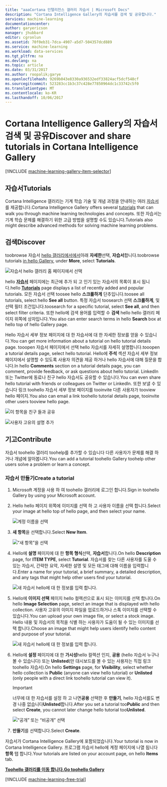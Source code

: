 ```yaml
---
title: "aaaCortana 인텔리전스 갤러리 자습서 | Microsoft Docs"
description: "Cortana Intelligence Gallery의 자습서를 검색 및 공유합니다."
services: machine-learning
documentationcenter: 
author: garyericson
manager: jhubbard
editor: cgronlun
ms.assetid: 70f0eb31-7dca-4907-a5d7-504357dcd889
ms.service: machine-learning
ms.workload: data-services
ms.tgt_pltfrm: na
ms.devlang: na
ms.topic: article
ms.date: 03/31/2017
ms.author: roopalik;garye
ms.openlocfilehash: 9269b043e8330a936532edf33824acf5dcf548cf
ms.sourcegitcommit: 523283cc1b3c37c428e77850964dc1c33742c5f0
ms.translationtype: MT
ms.contentlocale: ko-KR
ms.lasthandoff: 10/06/2017
---
```

# <a name="discover-and-share-tutorials-in-cortana-intelligence-gallery"></a><span data-ttu-id="e9fab-103">Cortana Intelligence Gallery의 자습서 검색 및 공유</span><span class="sxs-lookup"><span data-stu-id="e9fab-103">Discover and share tutorials in Cortana Intelligence Gallery</span></span>
[!INCLUDE [machine-learning-gallery-item-selector](../../includes/machine-learning-gallery-item-selector.md)]

## <a name="tutorials"></a><span data-ttu-id="e9fab-104">자습서</span><span class="sxs-lookup"><span data-stu-id="e9fab-104">Tutorials</span></span>
<span data-ttu-id="e9fab-105">Cortana Intelligence 갤러리는 기계 학습 기술 및 개념 과정을 안내하는 여러 [자습서](https://gallery.cortanaintelligence.com/tutorials)를 제공합니다.</span><span class="sxs-lookup"><span data-stu-id="e9fab-105">Cortana Intelligence Gallery offers several [tutorials](https://gallery.cortanaintelligence.com/tutorials) that can walk you through machine learning technologies and concepts.</span></span> <span data-ttu-id="e9fab-106">또한 자습서는 기계 학습 문제를 해결하기 위한 고급 방법을 설명할 수도 있습니다.</span><span class="sxs-lookup"><span data-stu-id="e9fab-106">Tutorials also might describe advanced methods for solving machine learning problems.</span></span>

## <a name="discover"></a><span data-ttu-id="e9fab-107">검색</span><span class="sxs-lookup"><span data-stu-id="e9fab-107">Discover</span></span>
<span data-ttu-id="e9fab-108">toobrowse 자습서 [hello 갤러리에서에서](http://gallery.cortanaintelligence.com)아래 **자세한**선택, **자습서**합니다.</span><span class="sxs-lookup"><span data-stu-id="e9fab-108">toobrowse tutorials [in hello Gallery](http://gallery.cortanaintelligence.com), under **More**, select **Tutorials**.</span></span>

![자습서 hello 갤러리 홈 페이지에서 선택](media/machine-learning-gallery-tutorials/select-tutorials-in-gallery.png)

<span data-ttu-id="e9fab-110">hello  **[자습서](https://gallery.cortanaintelligence.com/tutorials)**  페이지에는 최근에 추가 되 고 인기 있는 자습서의 목록이 표시 됩니다.</span><span class="sxs-lookup"><span data-stu-id="e9fab-110">hello **[Tutorials](https://gallery.cortanaintelligence.com/tutorials)** page displays a list of recently added and popular tutorials.</span></span> <span data-ttu-id="e9fab-111">모든 자습서 선택 toosee hello **스크롤하게** 단추입니다.</span><span class="sxs-lookup"><span data-stu-id="e9fab-111">toosee all tutorials, select hello **See all** button.</span></span> <span data-ttu-id="e9fab-112">특정 자습서 toosearch 선택 **스크롤하게**, 및 선택 필터 조건입니다.</span><span class="sxs-lookup"><span data-stu-id="e9fab-112">toosearch for a specific tutorial, select **See all**, and then select filter criteria.</span></span> <span data-ttu-id="e9fab-113">또한 hello에 검색 용어를 입력할 수 **검색** hello hello 갤러리 페이지 위쪽에 상자입니다.</span><span class="sxs-lookup"><span data-stu-id="e9fab-113">You also can enter search terms in hello **Search** box at hello top of hello Gallery page.</span></span>

<span data-ttu-id="e9fab-114">Hello 자습서 세부 정보 페이지에 대 한 자습서에 대 한 자세한 정보를 얻을 수 있습니다.</span><span class="sxs-lookup"><span data-stu-id="e9fab-114">You can get more information about a tutorial on hello tutorial details page.</span></span> <span data-ttu-id="e9fab-115">tooopen 자습서 페이지에서 선택 hello 자습서를 자세히 설명합니다.</span><span class="sxs-lookup"><span data-stu-id="e9fab-115">tooopen a tutorial details page, select hello tutorial.</span></span> <span data-ttu-id="e9fab-116">Hello에 **주석** 섹션 자습서 세부 정보 페이지에서 설명할 수 있도록 사용자 의견을 제공 하거나 hello 자습서에 대해 질문을 합니다.</span><span class="sxs-lookup"><span data-stu-id="e9fab-116">In hello **Comments** section on a tutorial details page, you can comment, provide feedback, or ask questions about hello tutorial.</span></span> <span data-ttu-id="e9fab-117">LinkedIn 또는 Twitter에 동료나 친구 hello 자습서도 공유할 수 있습니다.</span><span class="sxs-lookup"><span data-stu-id="e9fab-117">You can even share hello tutorial with friends or colleagues on Twitter or LinkedIn.</span></span> <span data-ttu-id="e9fab-118">또한 보낼 수 있습니다 링크 toohello 자습서 세부 정보 페이지를 tooinvite 다른 사용자가 tooview hello 페이지.</span><span class="sxs-lookup"><span data-stu-id="e9fab-118">You also can email a link toohello tutorial details page, tooinvite other users tooview hello page.</span></span>

![이 항목을 친구 들과 공유](media/machine-learning-gallery-how-to-use-contribute-publish/share-links.png)

![사용자 고유의 설명 추가](media/machine-learning-gallery-how-to-use-contribute-publish/comments.png)

## <a name="contribute"></a><span data-ttu-id="e9fab-121">기고</span><span class="sxs-lookup"><span data-stu-id="e9fab-121">Contribute</span></span>
<span data-ttu-id="e9fab-122">자습서 toohello 갤러리 toohelp를 추가할 수 있습니다 다른 사용자가 문제를 해결 하거나 개념에 알아봅니다.</span><span class="sxs-lookup"><span data-stu-id="e9fab-122">You can add a tutorial toohello Gallery toohelp other users solve a problem or learn a concept.</span></span>

### <a name="create-a-tutorial"></a><span data-ttu-id="e9fab-123">자습서 만들기</span><span class="sxs-lookup"><span data-stu-id="e9fab-123">Create a tutorial</span></span>

1. <span data-ttu-id="e9fab-124">Microsoft 계정을 사용 하 여 toohello 갤러리에 로그인 합니다.</span><span class="sxs-lookup"><span data-stu-id="e9fab-124">Sign in toohello Gallery by using your Microsoft account.</span></span>

2. <span data-ttu-id="e9fab-125">Hello hello 페이지 위쪽에 이미지를 선택 하 고 사용자 이름을 선택 합니다.</span><span class="sxs-lookup"><span data-stu-id="e9fab-125">Select your image at hello top of hello page, and then select your name.</span></span>
  
    ![계정 이름을 선택](media/machine-learning-gallery-tutorials/click-account-name.png)

3. <span data-ttu-id="e9fab-127">**새 항목**을 선택합니다.</span><span class="sxs-lookup"><span data-stu-id="e9fab-127">Select **New Item**.</span></span>
  
    ![“새 항목”을 선택](media/machine-learning-gallery-collections/click-new-item.png)

4. <span data-ttu-id="e9fab-129">Hello에 **설명** 페이지에 대 한 **항목 형식**선택, **자습서**합니다.</span><span class="sxs-lookup"><span data-stu-id="e9fab-129">On hello **Description** page, for **ITEM TYPE**, select **Tutorial**.</span></span> <span data-ttu-id="e9fab-130">자습서를 찾는 다른 사용자를 도울 수 있는 자습서, 간략한 요약, 자세한 설명 및 모든 태그에 대해 이름을 입력합니다.</span><span class="sxs-lookup"><span data-stu-id="e9fab-130">Enter a name for your tutorial, a brief summary, a detailed description, and any tags that might help other users find your tutorial.</span></span>
  
    ![새 자습서 hello에 대 한 정보를 입력 합니다.](media/machine-learning-gallery-tutorials/create-tutorial-page-1.png)
5. <span data-ttu-id="e9fab-132">Hello에 **이미지 선택** 페이지 hello 컬렉션으로 표시 되는 이미지를 선택 합니다.</span><span class="sxs-lookup"><span data-stu-id="e9fab-132">On hello **Image Selection** page, select an image that is displayed with hello collection.</span></span> <span data-ttu-id="e9fab-133">사용자 고유의 이미지 파일을 업로드하거나 스톡 이미지를 선택할 수 있습니다.</span><span class="sxs-lookup"><span data-stu-id="e9fab-133">You can upload your own image file, or select a stock image.</span></span> <span data-ttu-id="e9fab-134">Hello 내용 및 자습서의 목적을 식별 하는 사용자가 도움이 될 수 있는 이미지를 선택 합니다.</span><span class="sxs-lookup"><span data-stu-id="e9fab-134">Choose an image that might help users identify hello content and purpose of your tutorial.</span></span>
  
    ![새 자습서 hello에 대 한 정보를 입력 합니다.](media/machine-learning-gallery-tutorials/create-tutorial-page-2.png)

6. <span data-ttu-id="e9fab-136">Hello에 **설정** 페이지에 대 한 **가시성**hello 컬렉션 인지, **공용** (hello 자습서 누구나 볼 수 있습니다) 또는 **Unlisted**(만 대시보드를 볼 수 있는 사용자는 직접 링크 toohello 자습서).</span><span class="sxs-lookup"><span data-stu-id="e9fab-136">On hello **Settings** page, for **Visibility**, select whether hello collection is **Public** (anyone can view hello tutorial) or **Unlisted** (only people with a direct link toohello tutorial can view it).</span></span>
  
    > [!IMPORTANT]
    > <span data-ttu-id="e9fab-137">너무에 대 한 자습서를 설정 하 고 나면**공용** 선택한 후 **만들기**, hello 자습서를도 변경 나중 없습니다**Unlisted**합니다.</span><span class="sxs-lookup"><span data-stu-id="e9fab-137">After you set a tutorial too**Public** and then select **Create**, you cannot later change hello tutorial too**Unlisted**.</span></span>
    > 
    > 
  
    ![“공개” 또는 “비공개” 선택](media/machine-learning-gallery-tutorials/create-tutorial-page-3.png)

7. <span data-ttu-id="e9fab-139">**만들기**를 선택합니다.</span><span class="sxs-lookup"><span data-stu-id="e9fab-139">Select **Create**.</span></span>

<span data-ttu-id="e9fab-140">자습서가 Cortana Intelligence Gallery에 포함되었습니다.</span><span class="sxs-lookup"><span data-stu-id="e9fab-140">Your tutorial is now in Cortana Intelligence Gallery.</span></span> <span data-ttu-id="e9fab-141">프로그램 자습서 hello에 계정 페이지에 나열 됩니다 **항목** 탭 합니다.</span><span class="sxs-lookup"><span data-stu-id="e9fab-141">Your tutorials are listed on your account page, on hello **Items** tab.</span></span>

<span data-ttu-id="e9fab-142">**[Toohello 갤러리를 이동 합니다.](http://gallery.cortanaintelligence.com)**</span><span class="sxs-lookup"><span data-stu-id="e9fab-142">**[Go toohello Gallery](http://gallery.cortanaintelligence.com)**</span></span>

[!INCLUDE [machine-learning-free-trial](../../includes/machine-learning-free-trial.md)]

